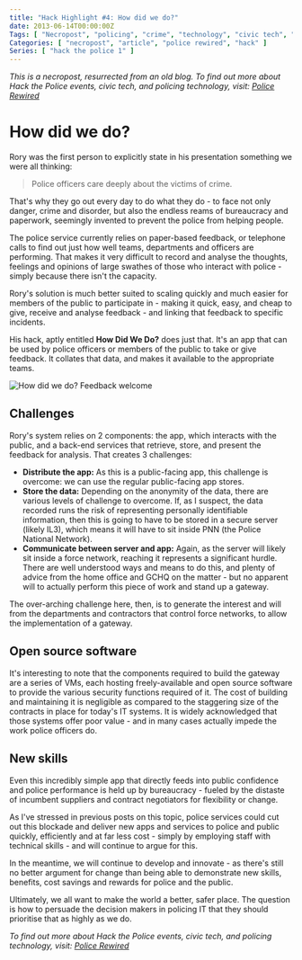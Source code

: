 ```yaml
---
title: "Hack Highlight #4: How did we do?"
date: 2013-06-14T00:00:00Z
Tags: [ "Necropost", "policing", "crime", "technology", "civic tech", "Hack the Police", "Metropolitan Police", "QOS", "survey", "feedback", "app", "victim care", "service" ]
Categories: [ "necropost", "article", "police rewired", "hack" ]
Series: [ "hack the police 1" ]
---
```


*This is a necropost, resurrected from an old blog. To find out more about Hack the Police events, civic tech, and policing technology, visit: [Police Rewired](https://policerewired.org)*

# How did we do?

Rory was the first person to explicitly state in his presentation something we were all thinking:

> Police officers care deeply about the victims of crime.

That's why they go out every day to do what they do - to face not only danger, crime and disorder, but also the endless reams of bureaucracy and paperwork, seemingly invented to prevent the police from helping people.

The police service currently relies on paper-based feedback, or telephone calls to find out just how well teams, departments and officers are performing. That makes it very difficult to record and analyse the thoughts, feelings and opinions of large swathes of those who interact with police - simply because there isn't the capacity.

Rory's solution is much better suited to scaling quickly and much easier for members of the public to participate in - making it quick, easy, and cheap to give, receive and analyse feedback - and linking that feedback to specific incidents.

His hack, aptly entitled **How Did We Do?** does just that. It's an app that can be used by police officers or members of the public to take or give feedback. It collates that data, and makes it available to the appropriate teams.

![How did we do? Feedback welcome](/necro-images/htp1-how-did-we-do-1.jpeg)

## Challenges

Rory's system relies on 2 components: the app, which interacts with the public, and a back-end services that retrieve, store, and present the feedback for analysis. That creates 3 challenges:

* **Distribute the app:** As this is a public-facing app, this challenge is overcome: we can use the regular public-facing app stores.
* **Store the data:** Depending on the anonymity of the data, there are various levels of challenge to overcome. If, as I suspect, the data recorded runs the risk of representing personally identifiable information, then this is going to have to be stored in a secure server (likely IL3), which means it will have to sit inside PNN (the Police National Network).
* **Communicate between server and app:** Again, as the server will likely sit inside a force network, reaching it represents a significant hurdle. There are well understood ways and means to do this, and plenty of advice from the home office and GCHQ on the matter - but no apparent will to actually perform this piece of work and stand up a gateway.

The over-arching challenge here, then, is to generate the interest and will from the departments and contractors that control force networks, to allow the implementation of a gateway.

## Open source software

It's interesting to note that the components required to build the gateway are a series of VMs, each hosting freely-available and open source software to provide the various security functions required of it. The cost of building and maintaining it is negligible as compared to the staggering size of the contracts in place for today's IT systems. It is widely acknowledged that those systems offer poor value - and in many cases actually impede the work police officers do.

## New skills

Even this incredibly simple app that directly feeds into public confidence and police performance is held up by bureaucracy - fueled by the distaste of incumbent suppliers and contract negotiators for flexibility or change.

As I've stressed in previous posts on this topic, police services could cut out this blockade and deliver new apps and services to police and public quickly, efficiently and at far less cost - simply by employing staff with technical skills - and will continue to argue for this.

In the meantime, we will continue to develop and innovate - as there's still no better argument for change than being able to demonstrate new skills, benefits, cost savings and rewards for police and the public. 

Ultimately, we all want to make the world a better, safer place. The question is how to persuade the decision makers in policing IT that they should prioritise that as highly as we do.

*To find out more about Hack the Police events, civic tech, and policing technology, visit: [Police Rewired](https://policerewired.org)*